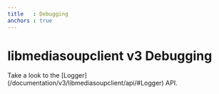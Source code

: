 ```yaml
---
title   : Debugging
anchors : true
---
```



# libmediasoupclient v3 Debugging

<div markdown="1" class="note">
Take a look to the [Logger](/documentation/v3/libmediasoupclient/api/#Logger) API.
</div>
